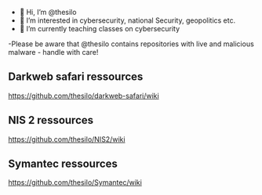 - 👋 Hi, I’m @thesilo
- 👀 I’m interested in cybersecurity, national Security, geopolitics etc.
- 🌱 I’m currently teaching classes on cybersecurity 

-Please be aware that @thesilo contains repositories with live and malicious malware - handle with care!

## Darkweb safari ressources
https://github.com/thesilo/darkweb-safari/wiki

## NIS 2 ressources
https://github.com/thesilo/NIS2/wiki

## Symantec ressources
https://github.com/thesilo/Symantec/wiki

<!---
thesilo/thesilo is a ✨ special ✨ repository because its `README.md` (this file) appears on your GitHub profile.
You can click the Preview link to take a look at your changes.
--->

